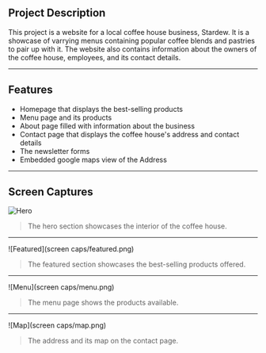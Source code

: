 ## Project Description
This project is a website for a local coffee house business, Stardew. 
It is a showcase of varrying menus containing popular coffee blends 
and pastries to pair up with it. The website also contains 
information about the owners of the coffee house, employees, 
and its contact details.

---

## Features
- Homepage that displays the best-selling products
- Menu page and its products
- About page filled with information about the business
- Contact page that displays the coffee house's address and contact details
- The newsletter forms
- Embedded google maps view of the Address

---

## Screen Captures
![Hero](HERO.png)
> The hero section showcases the interior of the coffee house.

---

![Featured](screen caps/featured.png)
> The featured section showcases the best-selling products offered.

---

![Menu](screen caps/menu.png)
> The menu page shows the products available.

---

![Map](screen caps/map.png)
> The address and its map on the contact page.